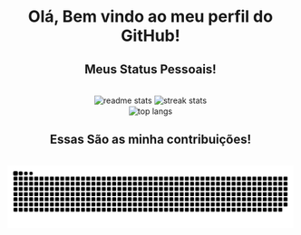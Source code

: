 <h1 align="center">
  Olá, Bem vindo ao meu perfil do GitHub!
</h1>

<h2 align="center">Meus Status Pessoais!</h2>
<br>
<div align=center>
  <img width=390 src="https://github-readme-stats.vercel.app/api?username=DennerDuarte&count_private=true&show_icons=true&rank_icon=github&border_radius=10&theme=dracula" alt="readme stats"/>
  <img width=390 src="https://streak-stats.demolab.com/?user=DennerDuarte&theme=dracula&border_radius=10" alt="streak stats"/>
  <br/>
  <img width=325 align="center" src="https://github-readme-stats.vercel.app/api/top-langs/?username=DennerDuarte&layout=compact&theme=dracula&border_radius=10" alt="top langs" />
</div>

 
 <div align="center">
  <h2>Essas São as minha contribuições!</h2>
  <br>
  <img alt="snake eating my contributions" src="https://raw.githubusercontent.com/salesp07/salesp07/output/github-contribution-grid-snake.svg" />
  
  <br/><br/><br/>
</div>

